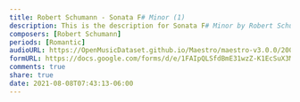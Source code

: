 ```yaml
---
title: Robert Schumann - Sonata F# Minor (1)
description: This is the description for Sonata F# Minor by Robert Schumann
composers: [Robert Schumann]
periods: [Romantic]
audioURL: https://OpenMusicDataset.github.io/Maestro/maestro-v3.0.0/2006/MIDI-Unprocessed_01_R1_2006_01-09_ORIG_MID--AUDIO_01_R1_2006_01_Track01_wav.midi
formURL: https://docs.google.com/forms/d/e/1FAIpQLSfdBmE31wzZ-K1EcSuX3MaSjAFWxpUKfphL6oagNNg0c41ymw/viewform
comments: true
share: true
date: 2021-08-08T07:43:13-06:00
---
```

